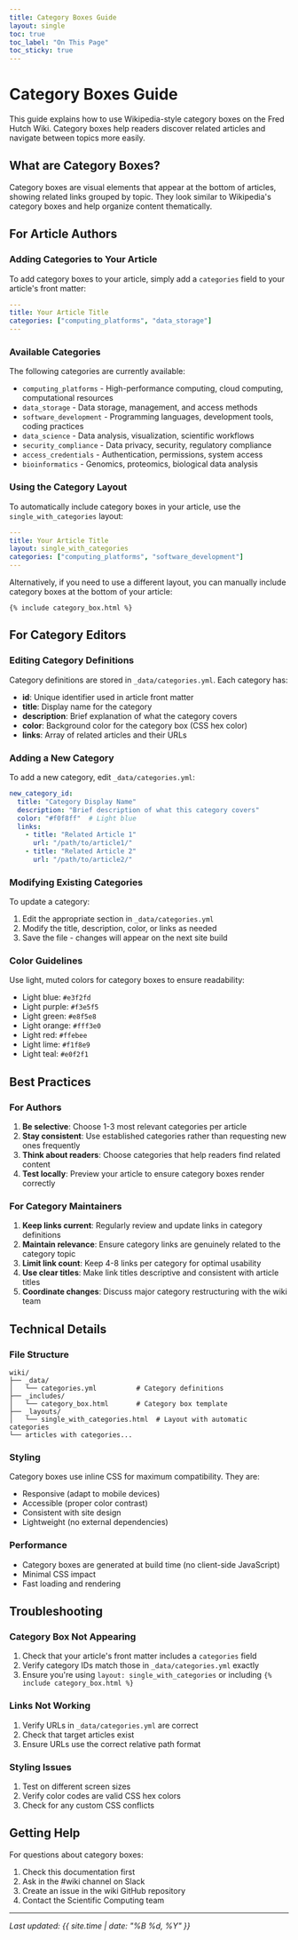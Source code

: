 ```yaml
---
title: Category Boxes Guide
layout: single
toc: true
toc_label: "On This Page"
toc_sticky: true
---
```


# Category Boxes Guide

This guide explains how to use Wikipedia-style category boxes on the Fred Hutch Wiki. Category boxes help readers discover related articles and navigate between topics more easily.

## What are Category Boxes?

Category boxes are visual elements that appear at the bottom of articles, showing related links grouped by topic. They look similar to Wikipedia's category boxes and help organize content thematically.

## For Article Authors

### Adding Categories to Your Article

To add category boxes to your article, simply add a `categories` field to your article's front matter:

```yaml
---
title: Your Article Title
categories: ["computing_platforms", "data_storage"]
---
```

### Available Categories

The following categories are currently available:

- `computing_platforms` - High-performance computing, cloud computing, computational resources
- `data_storage` - Data storage, management, and access methods
- `software_development` - Programming languages, development tools, coding practices
- `data_science` - Data analysis, visualization, scientific workflows
- `security_compliance` - Data privacy, security, regulatory compliance
- `access_credentials` - Authentication, permissions, system access
- `bioinformatics` - Genomics, proteomics, biological data analysis

### Using the Category Layout

To automatically include category boxes in your article, use the `single_with_categories` layout:

```yaml
---
title: Your Article Title
layout: single_with_categories
categories: ["computing_platforms", "software_development"]
---
```

Alternatively, if you need to use a different layout, you can manually include category boxes at the bottom of your article:

```liquid
{% include category_box.html %}
```

## For Category Editors

### Editing Category Definitions

Category definitions are stored in `_data/categories.yml`. Each category has:

- **id**: Unique identifier used in article front matter
- **title**: Display name for the category
- **description**: Brief explanation of what the category covers
- **color**: Background color for the category box (CSS hex color)
- **links**: Array of related articles and their URLs

### Adding a New Category

To add a new category, edit `_data/categories.yml`:

```yaml
new_category_id:
  title: "Category Display Name"
  description: "Brief description of what this category covers"
  color: "#f0f8ff"  # Light blue
  links:
    - title: "Related Article 1"
      url: "/path/to/article1/"
    - title: "Related Article 2"
      url: "/path/to/article2/"
```

### Modifying Existing Categories

To update a category:

1. Edit the appropriate section in `_data/categories.yml`
2. Modify the title, description, color, or links as needed
3. Save the file - changes will appear on the next site build

### Color Guidelines

Use light, muted colors for category boxes to ensure readability:
- Light blue: `#e3f2fd`
- Light purple: `#f3e5f5`
- Light green: `#e8f5e8`
- Light orange: `#fff3e0`
- Light red: `#ffebee`
- Light lime: `#f1f8e9`
- Light teal: `#e0f2f1`

## Best Practices

### For Authors

1. **Be selective**: Choose 1-3 most relevant categories per article
2. **Stay consistent**: Use established categories rather than requesting new ones frequently
3. **Think about readers**: Choose categories that help readers find related content
4. **Test locally**: Preview your article to ensure category boxes render correctly

### For Category Maintainers

1. **Keep links current**: Regularly review and update links in category definitions
2. **Maintain relevance**: Ensure category links are genuinely related to the category topic
3. **Limit link count**: Keep 4-8 links per category for optimal usability
4. **Use clear titles**: Make link titles descriptive and consistent with article titles
5. **Coordinate changes**: Discuss major category restructuring with the wiki team

## Technical Details

### File Structure

```
wiki/
├── _data/
│   └── categories.yml          # Category definitions
├── _includes/
│   └── category_box.html       # Category box template
├── _layouts/
│   └── single_with_categories.html  # Layout with automatic categories
└── articles with categories...
```

### Styling

Category boxes use inline CSS for maximum compatibility. They are:
- Responsive (adapt to mobile devices)
- Accessible (proper color contrast)
- Consistent with site design
- Lightweight (no external dependencies)

### Performance

- Category boxes are generated at build time (no client-side JavaScript)
- Minimal CSS impact
- Fast loading and rendering

## Troubleshooting

### Category Box Not Appearing

1. Check that your article's front matter includes a `categories` field
2. Verify category IDs match those in `_data/categories.yml` exactly
3. Ensure you're using `layout: single_with_categories` or including `{% include category_box.html %}`

### Links Not Working

1. Verify URLs in `_data/categories.yml` are correct
2. Check that target articles exist
3. Ensure URLs use the correct relative path format

### Styling Issues

1. Test on different screen sizes
2. Verify color codes are valid CSS hex colors
3. Check for any custom CSS conflicts

## Getting Help

For questions about category boxes:
1. Check this documentation first
2. Ask in the #wiki channel on Slack
3. Create an issue in the wiki GitHub repository
4. Contact the Scientific Computing team

---

*Last updated: {{ site.time | date: "%B %d, %Y" }}*
